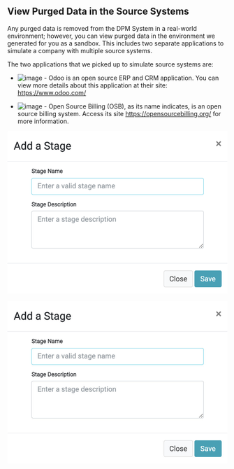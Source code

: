 ## View Purged Data in the Source Systems

Any purged data is removed from the DPM System in a real-world environment; however, you can view purged data in the environment we generated for you as a sandbox. This includes two separate applications to simulate a company with multiple source systems.

The two applications that we picked up to simulate source systems are:

- ![image](/articles/demo_project/DPM_Demo_Project/images/01_DSAR_Odoo.PNG) - Odoo is an open source ERP and CRM application. You can view more details about this application at their site: https://www.odoo.com/

- ![image](/articles/demo_project/DPM_Demo_Project/images/01_DSAR_opensourcebilling_icon.png) - Open Source Billing (OSB), as its name indicates, is an open source billing system. Access its site https://opensourcebilling.org/ for more information.


![image](/articles/demo_project/DPM_Demo_Project/images/test.png)

![image](/articles/demo_project/DPM_Demo_Project/images/test.jpg)
